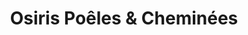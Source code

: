 ---
title: "Osiris Poêles & Cheminées"
url: /cormeilles-en-parisis/osiris-poeles-et-cheminees/
shop: cheminée
---